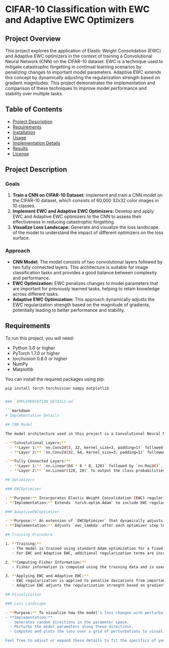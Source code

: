 # CIFAR-10 Classification with EWC and Adaptive EWC Optimizers

## Project Overview

This project explores the application of Elastic Weight Consolidation (EWC) and Adaptive EWC optimizers in the context of training a Convolutional Neural Network (CNN) on the CIFAR-10 dataset. EWC is a technique used to mitigate catastrophic forgetting in continual learning scenarios by penalizing changes to important model parameters. Adaptive EWC extends this concept by dynamically adjusting the regularization strength based on gradient magnitudes. This project demonstrates the implementation and comparison of these techniques to improve model performance and stability over multiple tasks.

## Table of Contents

- [Project Description](#project-description)
- [Requirements](#requirements)
- [Installation](#installation)
- [Usage](#usage)
- [Implementation Details](#implementation-details)
- [Results](#results)
- [License](#license)

## Project Description

### Goals

1. **Train a CNN on CIFAR-10 Dataset:** Implement and train a CNN model on the CIFAR-10 dataset, which consists of 60,000 32x32 color images in 10 classes.
2. **Implement EWC and Adaptive EWC Optimizers:** Develop and apply EWC and Adaptive EWC optimizers to the CNN to assess their effectiveness in reducing catastrophic forgetting.
3. **Visualize Loss Landscape:** Generate and visualize the loss landscape of the model to understand the impact of different optimizers on the loss surface.

### Approach

- **CNN Model:** The model consists of two convolutional layers followed by two fully connected layers. This architecture is suitable for image classification tasks and provides a good balance between complexity and performance.
- **EWC Optimization:** EWC penalizes changes to model parameters that are important for previously learned tasks, helping to retain knowledge across different tasks.
- **Adaptive EWC Optimization:** This approach dynamically adjusts the EWC regularization strength based on the magnitude of gradients, potentially leading to better performance and stability.

## Requirements

To run this project, you will need:

- Python 3.6 or higher
- PyTorch 1.7.0 or higher
- torchvision 0.8.0 or higher
- NumPy
- Matplotlib

You can install the required packages using pip:

```bash
pip install torch torchvision numpy matplotlib


### `IMPLEMENTATION_DETAILS.md`

```markdown
# Implementation Details

## CNN Model

The model architecture used in this project is a Convolutional Neural Network (CNN) designed for image classification on the CIFAR-10 dataset. The model is defined in the `CNN` class and includes:

- **Convolutional Layers:**
  - **Layer 1:** `nn.Conv2d(3, 32, kernel_size=3, padding=1)` followed by `nn.ReLU()` and `nn.MaxPool2d(kernel_size=2, stride=2)`.
  - **Layer 2:** `nn.Conv2d(32, 64, kernel_size=3, padding=1)` followed by `nn.ReLU()` and `nn.MaxPool2d(kernel_size=2, stride=2)`.

- **Fully Connected Layers:**
  - **Layer 1:** `nn.Linear(64 * 8 * 8, 128)` followed by `nn.ReLU()`.
  - **Layer 2:** `nn.Linear(128, 10)` to output the class probabilities.

## Optimizers

### EWCOptimizer

- **Purpose:** Incorporates Elastic Weight Consolidation (EWC) regularization to prevent catastrophic forgetting by penalizing significant changes to important parameters.
- **Implementation:** Extends `torch.optim.Adam` to include EWC regularization in the `step` function. The regularization term is added to the loss function based on Fisher information and original parameters.

### AdaptiveEWCOptimizer

- **Purpose:** An extension of `EWCOptimizer` that dynamically adjusts the EWC regularization strength (`ewc_lambda`) based on the average gradient magnitude.
- **Implementation:** Adjusts `ewc_lambda` after each optimizer step to increase or decrease the regularization based on the gradient norms.

## Training Procedure

1. **Training:** 
   - The model is trained using standard Adam optimization for a fixed number of epochs.
   - For EWC and Adaptive EWC, additional regularization terms are incorporated into the loss function.

2. **Computing Fisher Information:**
   - Fisher information is computed using the training data and is used to determine the importance of each parameter for the learned tasks.

3. **Applying EWC and Adaptive EWC:**
   - EWC regularization is applied to penalize deviations from important parameters.
   - Adaptive EWC adjusts the regularization strength based on gradient magnitudes, aiming for improved stability and performance.

## Visualization

### Loss Landscape

- **Purpose:** To visualize how the model's loss changes with perturbations in the parameter space.
- **Implementation:**
  - Generates random directions in the parameter space.
  - Perturbs the model parameters along these directions.
  - Computes and plots the loss over a grid of perturbations to visualize the loss landscape.

Feel free to adjust or expand these details to fit the specifics of your implementation or preferences.
